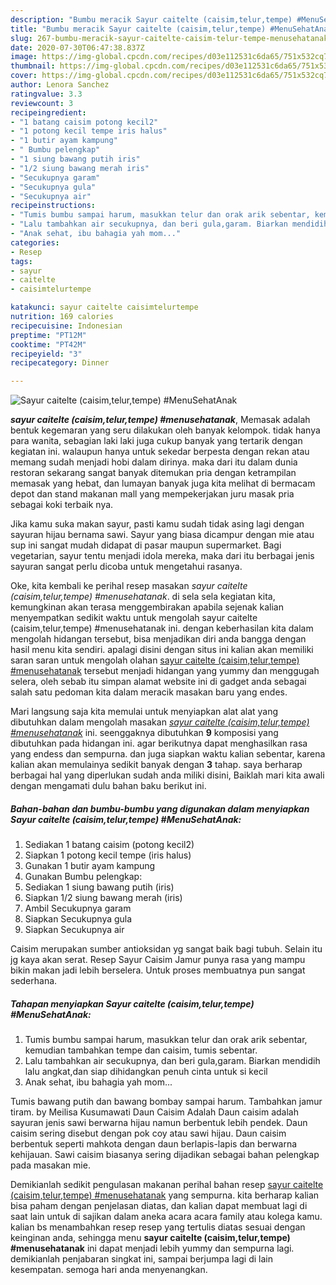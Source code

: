 ```yaml
---
description: "Bumbu meracik Sayur caitelte (caisim,telur,tempe) #MenuSehatAnak yang Bisa Manjain Lidah"
title: "Bumbu meracik Sayur caitelte (caisim,telur,tempe) #MenuSehatAnak yang Bisa Manjain Lidah"
slug: 267-bumbu-meracik-sayur-caitelte-caisim-telur-tempe-menusehatanak-yang-bisa-manjain-lidah
date: 2020-07-30T06:47:38.837Z
image: https://img-global.cpcdn.com/recipes/d03e112531c6da65/751x532cq70/sayur-caitelte-caisimtelurtempe-menusehatanak-foto-resep-utama.jpg
thumbnail: https://img-global.cpcdn.com/recipes/d03e112531c6da65/751x532cq70/sayur-caitelte-caisimtelurtempe-menusehatanak-foto-resep-utama.jpg
cover: https://img-global.cpcdn.com/recipes/d03e112531c6da65/751x532cq70/sayur-caitelte-caisimtelurtempe-menusehatanak-foto-resep-utama.jpg
author: Lenora Sanchez
ratingvalue: 3.3
reviewcount: 3
recipeingredient:
- "1 batang caisim potong kecil2"
- "1 potong kecil tempe iris halus"
- "1 butir ayam kampung"
- " Bumbu pelengkap"
- "1 siung bawang putih iris"
- "1/2 siung bawang merah iris"
- "Secukupnya garam"
- "Secukupnya gula"
- "Secukupnya air"
recipeinstructions:
- "Tumis bumbu sampai harum, masukkan telur dan orak arik sebentar, kemudian tambahkan tempe dan caisim, tumis sebentar."
- "Lalu tambahkan air secukupnya, dan beri gula,garam. Biarkan mendidih lalu angkat,dan siap dihidangkan penuh cinta untuk si kecil"
- "Anak sehat, ibu bahagia yah mom..."
categories:
- Resep
tags:
- sayur
- caitelte
- caisimtelurtempe

katakunci: sayur caitelte caisimtelurtempe 
nutrition: 169 calories
recipecuisine: Indonesian
preptime: "PT12M"
cooktime: "PT42M"
recipeyield: "3"
recipecategory: Dinner

---
```



![Sayur caitelte (caisim,telur,tempe) #MenuSehatAnak](https://img-global.cpcdn.com/recipes/d03e112531c6da65/751x532cq70/sayur-caitelte-caisimtelurtempe-menusehatanak-foto-resep-utama.jpg)

<b><i>sayur caitelte (caisim,telur,tempe) #menusehatanak</i></b>, Memasak adalah bentuk kegemaran yang seru dilakukan oleh banyak kelompok. tidak hanya para wanita, sebagian laki laki juga cukup banyak yang tertarik dengan kegiatan ini. walaupun hanya untuk sekedar berpesta dengan rekan atau memang sudah menjadi hobi dalam dirinya. maka dari itu dalam dunia restoran sekarang sangat banyak ditemukan pria dengan ketrampilan memasak yang hebat, dan lumayan banyak juga kita melihat di bermacam depot dan stand makanan mall yang mempekerjakan juru masak pria sebagai koki terbaik nya.

Jika kamu suka makan sayur, pasti kamu sudah tidak asing lagi dengan sayuran hijau bernama sawi. Sayur yang biasa dicampur dengan mie atau sup ini sangat mudah didapat di pasar maupun supermarket. Bagi vegetarian, sayur tentu menjadi idola mereka, maka dari itu berbagai jenis sayuran sangat perlu dicoba untuk mengetahui rasanya.

Oke, kita kembali ke perihal resep masakan <i>sayur caitelte (caisim,telur,tempe) #menusehatanak</i>. di sela sela kegiatan kita, kemungkinan akan terasa menggembirakan apabila sejenak kalian menyempatkan sedikit waktu untuk mengolah sayur caitelte (caisim,telur,tempe) #menusehatanak ini. dengan keberhasilan kita dalam mengolah hidangan tersebut, bisa menjadikan diri anda bangga dengan hasil menu kita sendiri. apalagi disini dengan situs ini kalian akan memiliki saran saran untuk mengolah olahan <u>sayur caitelte (caisim,telur,tempe) #menusehatanak</u> tersebut menjadi hidangan yang yummy dan menggugah selera, oleh sebab itu simpan alamat website ini di gadget anda sebagai salah satu pedoman kita dalam meracik masakan baru yang endes.


Mari langsung saja kita memulai untuk menyiapkan alat alat yang dibutuhkan dalam mengolah masakan <u><i>sayur caitelte (caisim,telur,tempe) #menusehatanak</i></u> ini. seenggaknya dibutuhkan <b>9</b> komposisi yang dibutuhkan pada hidangan ini. agar berikutnya dapat menghasilkan rasa yang endess dan sempurna. dan juga siapkan waktu kalian sebentar, karena kalian akan memulainya sedikit banyak dengan <b>3</b> tahap. saya berharap berbagai hal yang diperlukan sudah anda miliki disini, Baiklah mari kita awali dengan mengamati dulu bahan baku berikut ini.

<!--inarticleads1-->

##### Bahan-bahan dan bumbu-bumbu yang digunakan dalam menyiapkan Sayur caitelte (caisim,telur,tempe) #MenuSehatAnak:

1. Sediakan 1 batang caisim (potong kecil2)
1. Siapkan 1 potong kecil tempe (iris halus)
1. Gunakan 1 butir ayam kampung
1. Gunakan  Bumbu pelengkap:
1. Sediakan 1 siung bawang putih (iris)
1. Siapkan 1/2 siung bawang merah (iris)
1. Ambil Secukupnya garam
1. Siapkan Secukupnya gula
1. Siapkan Secukupnya air


Caisim merupakan sumber antioksidan yg sangat baik bagi tubuh. Selain itu jg kaya akan serat. Resep Sayur Caisim Jamur punya rasa yang mampu bikin makan jadi lebih berselera. Untuk proses membuatnya pun sangat sederhana. 

<!--inarticleads2-->

##### Tahapan menyiapkan Sayur caitelte (caisim,telur,tempe) #MenuSehatAnak:

1. Tumis bumbu sampai harum, masukkan telur dan orak arik sebentar, kemudian tambahkan tempe dan caisim, tumis sebentar.
1. Lalu tambahkan air secukupnya, dan beri gula,garam. Biarkan mendidih lalu angkat,dan siap dihidangkan penuh cinta untuk si kecil
1. Anak sehat, ibu bahagia yah mom...


Tumis bawang putih dan bawang bombay sampai harum. Tambahkan jamur tiram. by Meilisa Kusumawati Daun Caisim Adalah Daun caisim adalah sayuran jenis sawi berwarna hijau namun berbentuk lebih pendek. Daun caisim sering disebut dengan pok coy atau sawi hijau. Daun caisim berbentuk seperti mahkota dengan daun berlapis-lapis dan berwarna kehijauan. Sawi caisim biasanya sering dijadikan sebagai bahan pelengkap pada masakan mie. 

Demikianlah sedikit pengulasan makanan perihal bahan resep <u>sayur caitelte (caisim,telur,tempe) #menusehatanak</u> yang sempurna. kita berharap kalian bisa paham dengan penjelasan diatas, dan kalian dapat membuat lagi di saat lain untuk di sajikan dalam aneka acara acara family atau kolega kamu. kalian bs menambahkan resep resep yang tertulis diatas sesuai dengan keinginan anda, sehingga menu <b>sayur caitelte (caisim,telur,tempe) #menusehatanak</b> ini dapat menjadi lebih yummy dan sempurna lagi. demikianlah penjabaran singkat ini, sampai berjumpa lagi di lain kesempatan. semoga hari anda menyenangkan.

